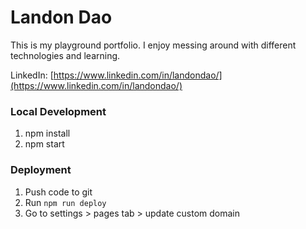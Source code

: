 # Landon Dao

This is my playground portfolio. I enjoy messing around with different technologies and learning.

LinkedIn: [https://www.linkedin.com/in/landondao/](https://www.linkedin.com/in/landondao/)

### Local Development
1. npm install
2. npm start

### Deployment
1. Push code to git
2. Run `npm run deploy`
3. Go to settings > pages tab > update custom domain